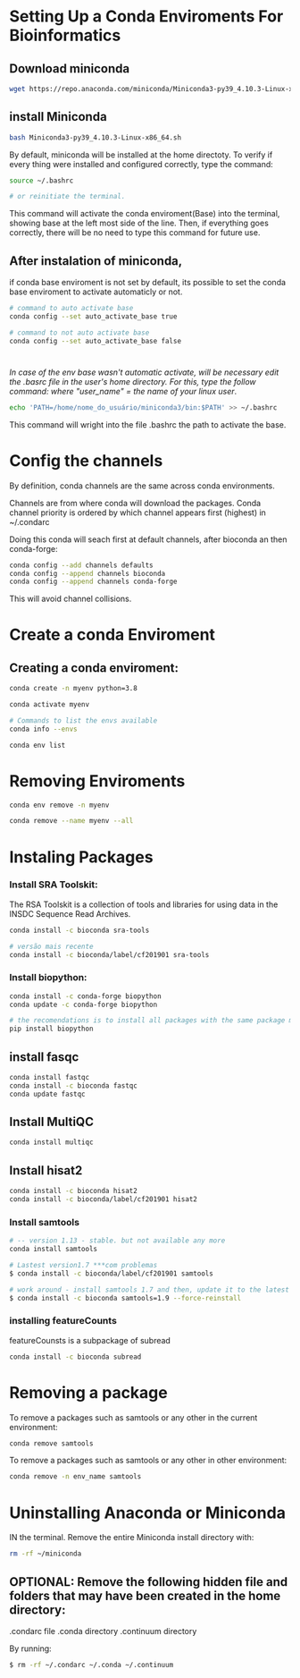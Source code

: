 # Setting Up a Conda Enviroments For Bioinformatics

## Download miniconda
```bash
wget https://repo.anaconda.com/miniconda/Miniconda3-py39_4.10.3-Linux-x86_64.sh
```

## install Miniconda
```bash
bash Miniconda3-py39_4.10.3-Linux-x86_64.sh
```

By default, miniconda will be installed at the home directoty.
To verify if every thing were installed and configured correctly, type the command:  
```bash
source ~/.bashrc

# or reinitiate the terminal.
```
This command will activate the conda enviroment(Base) into the terminal, showing base at the left most side of the line.
Then, if everything goes correctly, there will be no need to type this command for future use.

## After instalation of miniconda,
if conda base enviroment is not set by default, its possible to set the conda base enviroment to activate automaticly or not.
```bash
# command to auto activate base
conda config --set auto_activate_base true 

# command to not auto activate base
conda config --set auto_activate_base false 
```


#
 
*In case of the env base wasn't automatic activate, will be necessary edit the .basrc file 
in the user's home directory.
For this, type the follow command: where "user_name" = the name of your linux user*.

```bash
echo 'PATH=/home/nome_do_usuário/miniconda3/bin:$PATH' >> ~/.bashrc
```
This command will wright into the file .bashrc the path to activate the base.

#


# Config the channels

By definition, conda channels are the same across conda environments.

Channels are from where conda will download the packages.
Conda channel priority is ordered by which channel appears first (highest) in \~/.condarc

Doing this conda will seach first at default channels, after bioconda an then conda-forge:
```bash
conda config --add channels defaults
conda config --append channels bioconda
conda config --append channels conda-forge
```
This will avoid channel collisions.


# Create a conda Enviroment

## Creating a conda enviroment:
```bash
conda create -n myenv python=3.8

conda activate myenv

# Commands to list the envs available
conda info --envs

conda env list
```

# Removing Enviroments

```bash
conda env remove -n myenv

conda remove --name myenv --all
```


# Instaling Packages

### Install SRA Toolskit:
The RSA Toolskit is a collection of tools and libraries for using data in the INSDC Sequence Read Archives.
```bash
conda install -c bioconda sra-tools

# versão mais recente
conda install -c bioconda/label/cf201901 sra-tools 
```

### Install biopython:
```bash
conda install -c conda-forge biopython
conda update -c conda-forge biopython

# the recomendations is to install all packages with the same package manager, but if it not available, do:
pip install biopython
```

## install fasqc
```bash
conda install fastqc
conda install -c bioconda fastqc
conda update fastqc
```

## Install MultiQC
```bash
conda install multiqc
```

## Install hisat2
```bash
conda install -c bioconda hisat2
conda install -c bioconda/label/cf201901 hisat2
```

### Install samtools

```bash
# -- version 1.13 - stable. but not available any more
conda install samtools   

# Lastest version1.7 ***com problemas
$ conda install -c bioconda/label/cf201901 samtools

# work around - install samtools 1.7 and then, update it to the latest build: tested 23/12/2021
$ conda install -c bioconda samtools=1.9 --force-reinstall
```

### installing featureCounts
featureCounsts is a subpackage of subread

```bash
conda install -c bioconda subread
```


# Removing a package

To remove a packages such as samtools or any other in the current environment:
```bash
conda remove samtools
```

To remove a packages such as samtools or any other in other environment:
```bash
conda remove -n env_name samtools
```



# Uninstalling Anaconda or Miniconda

IN the terminal. Remove the entire Miniconda install directory with:
```bash
rm -rf ~/miniconda
```

## OPTIONAL: Remove the following hidden file and folders that may have been created in the home directory:

.condarc file
.conda directory
.continuum directory

By running:
```bash
$ rm -rf ~/.condarc ~/.conda ~/.continuum
```
